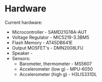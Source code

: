 # Hardware

Current hardware:
+ Microcontroller - SAMD21G18A-AUT
+ Voltage Regulator - MIC5219-3.3BM5
+ Flash Memory - AT45DB641E
+ Output MOSFET's - DMN2008LFU
+ Speaker - 
+ Sensors:
  + Barometer, thermometer - MS5607
  + Accelerometer (low g) - MPU-6050
  + Accelerometer (high g) - H3LIS331DL
